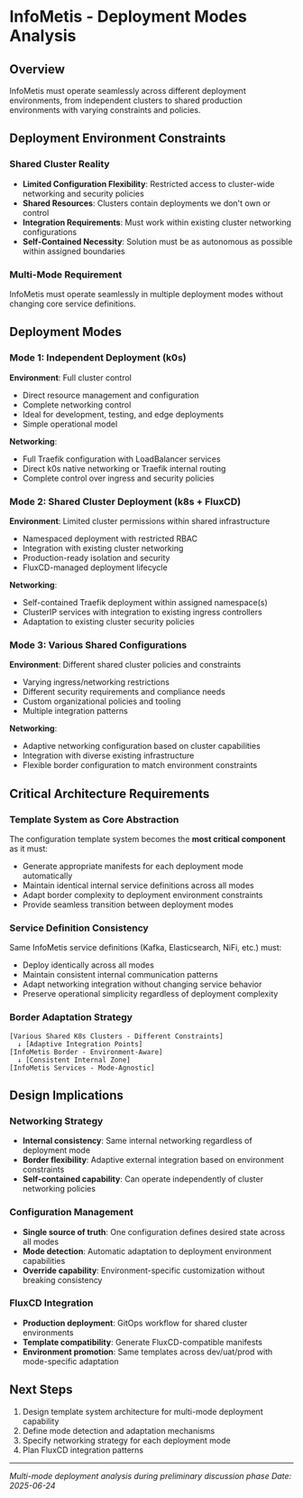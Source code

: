 # InfoMetis - Deployment Modes Analysis

## Overview

InfoMetis must operate seamlessly across different deployment environments, from independent clusters to shared production environments with varying constraints and policies.

## Deployment Environment Constraints

### Shared Cluster Reality
- **Limited Configuration Flexibility**: Restricted access to cluster-wide networking and security policies
- **Shared Resources**: Clusters contain deployments we don't own or control
- **Integration Requirements**: Must work within existing cluster networking configurations
- **Self-Contained Necessity**: Solution must be as autonomous as possible within assigned boundaries

### Multi-Mode Requirement
InfoMetis must operate seamlessly in multiple deployment modes without changing core service definitions.

## Deployment Modes

### Mode 1: Independent Deployment (k0s)
**Environment**: Full cluster control
- Direct resource management and configuration
- Complete networking control
- Ideal for development, testing, and edge deployments
- Simple operational model

**Networking**: 
- Full Traefik configuration with LoadBalancer services
- Direct k0s native networking or Traefik internal routing
- Complete control over ingress and security policies

### Mode 2: Shared Cluster Deployment (k8s + FluxCD)
**Environment**: Limited cluster permissions within shared infrastructure
- Namespaced deployment with restricted RBAC
- Integration with existing cluster networking
- Production-ready isolation and security
- FluxCD-managed deployment lifecycle

**Networking**:
- Self-contained Traefik deployment within assigned namespace(s)
- ClusterIP services with integration to existing ingress controllers
- Adaptation to existing cluster security policies

### Mode 3: Various Shared Configurations
**Environment**: Different shared cluster policies and constraints
- Varying ingress/networking restrictions
- Different security requirements and compliance needs
- Custom organizational policies and tooling
- Multiple integration patterns

**Networking**:
- Adaptive networking configuration based on cluster capabilities
- Integration with diverse existing infrastructure
- Flexible border configuration to match environment constraints

## Critical Architecture Requirements

### Template System as Core Abstraction
The configuration template system becomes the **most critical component** as it must:
- Generate appropriate manifests for each deployment mode automatically
- Maintain identical internal service definitions across all modes
- Adapt border complexity to deployment environment constraints
- Provide seamless transition between deployment modes

### Service Definition Consistency
Same InfoMetis service definitions (Kafka, Elasticsearch, NiFi, etc.) must:
- Deploy identically across all modes
- Maintain consistent internal communication patterns
- Adapt networking integration without changing service behavior
- Preserve operational simplicity regardless of deployment complexity

### Border Adaptation Strategy
```
[Various Shared K8s Clusters - Different Constraints]
  ↓ [Adaptive Integration Points]
[InfoMetis Border - Environment-Aware]
  ↓ [Consistent Internal Zone]  
[InfoMetis Services - Mode-Agnostic]
```

## Design Implications

### Networking Strategy
- **Internal consistency**: Same internal networking regardless of deployment mode
- **Border flexibility**: Adaptive external integration based on environment constraints
- **Self-contained capability**: Can operate independently of cluster networking policies

### Configuration Management
- **Single source of truth**: One configuration defines desired state across all modes
- **Mode detection**: Automatic adaptation to deployment environment capabilities
- **Override capability**: Environment-specific customization without breaking consistency

### FluxCD Integration
- **Production deployment**: GitOps workflow for shared cluster environments
- **Template compatibility**: Generate FluxCD-compatible manifests
- **Environment promotion**: Same templates across dev/uat/prod with mode-specific adaptation

## Next Steps

1. Design template system architecture for multi-mode deployment capability
2. Define mode detection and adaptation mechanisms
3. Specify networking strategy for each deployment mode
4. Plan FluxCD integration patterns

---

*Multi-mode deployment analysis during preliminary discussion phase*
*Date: 2025-06-24*